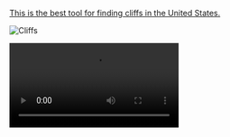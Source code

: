 [This is the best tool for finding cliffs in the United States.](https://relativeradness.users.earthengine.app/view/cliffs)

![Cliffs](https://media.giphy.com/media/elRmM3PfsE1s7BKTrk/giphy.gif?cid=790b76117335d14ed91d21fe88bc0ce3ae8cf7da88c66335&rid=giphy.gif&ct=g)


![Rope Drag Simulator](https://media.giphy.com/media/g6vaK7HUJW7ccrwknU/giphy.mp4?cid=790b761100929d86482e4bb73c2bac6caf937608ea45f0ea&rid=giphy.mp4&ct=g)

